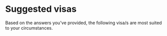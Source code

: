 # Suggested visas #

Based on the answers you've provided, the following visa/s are most suited to your circumstances.
